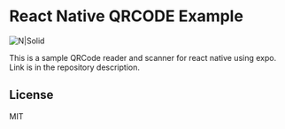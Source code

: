 # React Native QRCODE Example

![N|Solid](https://lh3.googleusercontent.com/a-/AOh14GglnMoBPixoeH-IwaCWx7SpehtvYTPowns21fVO=s200-k-no-rp-mo)

This is a sample QRCode reader and scanner for react native using expo.  Link is in the repository description.

License
----
MIT
